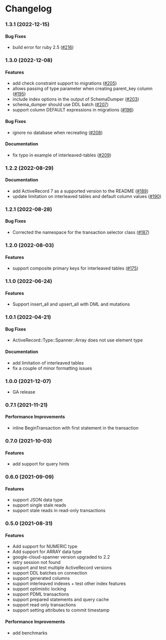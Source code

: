 # Changelog

### 1.3.1 (2022-12-15)

#### Bug Fixes

* build error for ruby 2.5 ([#216](https://github.com/googleapis/ruby-spanner-activerecord/issues/216)) 

### 1.3.0 (2022-12-08)

#### Features

* add check constraint support to migrations ([#205](https://github.com/googleapis/ruby-spanner-activerecord/issues/205)) 
* allows passing of type parameter when creating parent_key column ([#195](https://github.com/googleapis/ruby-spanner-activerecord/issues/195)) 
* include index options in the output of SchemaDumper ([#203](https://github.com/googleapis/ruby-spanner-activerecord/issues/203)) 
* schema_dumper should use DDL batch ([#207](https://github.com/googleapis/ruby-spanner-activerecord/issues/207)) 
* support column DEFAULT expressions in migrations ([#196](https://github.com/googleapis/ruby-spanner-activerecord/issues/196)) 
#### Bug Fixes

* ignore no database when recreating ([#208](https://github.com/googleapis/ruby-spanner-activerecord/issues/208)) 
#### Documentation

* fix typo in example of interleaved-tables ([#209](https://github.com/googleapis/ruby-spanner-activerecord/issues/209)) 

### 1.2.2 (2022-08-29)

#### Documentation

* add ActiveRecord 7 as a supported version to the README ([#189](https://github.com/googleapis/ruby-spanner-activerecord/issues/189)) 
* update limitation on interleaved tables and default column values ([#190](https://github.com/googleapis/ruby-spanner-activerecord/issues/190)) 

### 1.2.1 (2022-08-28)

#### Bug Fixes

* Corrected the namespace for the transaction selector class ([#187](https://github.com/googleapis/ruby-spanner-activerecord/issues/187)) 

### 1.2.0 (2022-08-03)

#### Features

* support composite primary keys for interleaved tables ([#175](https://github.com/googleapis/ruby-spanner-activerecord/issues/175)) 

### 1.1.0 (2022-06-24)

#### Features

* Support insert_all and upsert_all with DML and mutations

### 1.0.1 (2022-04-21)

#### Bug Fixes

* ActiveRecord::Type::Spanner::Array does not use element type

#### Documentation

* add limitation of interleaved tables
* fix a couple of minor formatting issues

### 1.0.0 (2021-12-07)

* GA release

### 0.7.1 (2021-11-21)

#### Performance Improvements

* inline BeginTransaction with first statement in the transaction

### 0.7.0 (2021-10-03)

#### Features

* add support for query hints

### 0.6.0 (2021-09-09)

#### Features

* support JSON data type
* support single stale reads
* support stale reads in read-only transactions

### 0.5.0 (2021-08-31)

#### Features

* Add support for NUMERIC type
* Add support for ARRAY data type
* google-cloud-spanner version upgraded to 2.2
* retry session not found
* support and test multiple ActiveRecord versions
* support DDL batches on connection
* support generated columns
* support interleaved indexes + test other index features
* support optimistic locking
* support PDML transactions
* support prepared statements and query cache
* support read only transactions
* support setting attributes to commit timestamp

#### Performance Improvements

* add benchmarks
